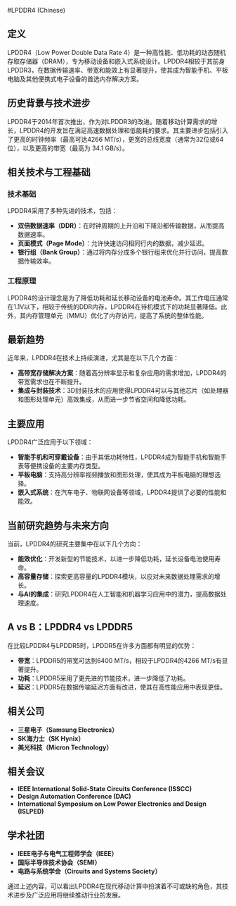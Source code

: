 #LPDDR4 (Chinese)

## 定义
LPDDR4（Low Power Double Data Rate 4）是一种高性能、低功耗的动态随机存取存储器（DRAM），专为移动设备和嵌入式系统设计。LPDDR4相较于其前身LPDDR3，在数据传输速率、带宽和能效上有显著提升，使其成为智能手机、平板电脑及其他便携式电子设备的首选内存解决方案。

## 历史背景与技术进步
LPDDR4于2014年首次推出，作为对LPDDR3的改进。随着移动计算需求的增长，LPDDR4的开发旨在满足高速数据处理和低能耗的要求。其主要进步包括引入了更高的时钟频率（最高可达4266 MT/s），更宽的总线宽度（通常为32位或64位），以及更高的带宽（最高为 34.1 GB/s）。

## 相关技术与工程基础
### 技术基础
LPDDR4采用了多种先进的技术，包括：
- **双倍数据速率（DDR）**：在时钟周期的上升沿和下降沿都传输数据，从而提高数据速率。
- **页面模式（Page Mode）**：允许快速访问相同行内的数据，减少延迟。
- **银行组（Bank Group）**：通过将内存分成多个银行组来优化并行访问，提高数据传输效率。

### 工程原理
LPDDR4的设计理念是为了降低功耗和延长移动设备的电池寿命。其工作电压通常在1.1V以下，相较于传统的DDR内存，LPDDR4在待机模式下的功耗显著降低。此外，其内存管理单元（MMU）优化了内存访问，提高了系统的整体性能。

## 最新趋势
近年来，LPDDR4在技术上持续演进，尤其是在以下几个方面：
- **高带宽存储解决方案**：随着高分辨率显示和复杂应用的需求增加，LPDDR4的带宽需求也在不断提升。
- **集成与封装技术**：3D封装技术的应用使得LPDDR4可以与其他芯片（如处理器和图形处理单元）高效集成，从而进一步节省空间和降低功耗。

## 主要应用
LPDDR4广泛应用于以下领域：
- **智能手机和可穿戴设备**：由于其低功耗特性，LPDDR4成为智能手机和智能手表等便携设备的主要内存类型。
- **平板电脑**：支持高分辨率视频播放和图形处理，使其成为平板电脑的理想选择。
- **嵌入式系统**：在汽车电子、物联网设备等领域，LPDDR4提供了必要的性能和能效。

## 当前研究趋势与未来方向
当前，LPDDR4的研究主要集中在以下几个方向：
- **能效优化**：开发新型的节能技术，以进一步降低功耗，延长设备电池使用寿命。
- **高容量存储**：探索更高容量的LPDDR4模块，以应对未来数据处理需求的增长。
- **与AI的集成**：研究LPDDR4在人工智能和机器学习应用中的潜力，提高数据处理速度。

## A vs B：LPDDR4 vs LPDDR5
在比较LPDDR4与LPDDR5时，LPDDR5在许多方面都有明显的优势：
- **带宽**：LPDDR5的带宽可达到6400 MT/s，相较于LPDDR4的4266 MT/s有显著提升。
- **功耗**：LPDDR5采用了更先进的节能技术，进一步降低了功耗。
- **延迟**：LPDDR5在数据传输延迟方面有改进，使其在高性能应用中表现更佳。

## 相关公司
- **三星电子（Samsung Electronics）**
- **SK海力士（SK Hynix）**
- **美光科技（Micron Technology）**

## 相关会议
- **IEEE International Solid-State Circuits Conference (ISSCC)**
- **Design Automation Conference (DAC)**
- **International Symposium on Low Power Electronics and Design (ISLPED)**

## 学术社团
- **IEEE电子与电气工程师学会（IEEE）**
- **国际半导体技术协会（SEMI）**
- **电路与系统学会（Circuits and Systems Society）**

通过上述内容，可以看出LPDDR4在现代移动计算中扮演着不可或缺的角色，其技术进步及广泛应用将继续推动行业的发展。